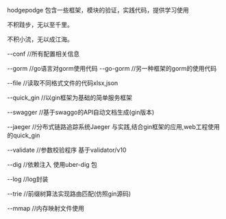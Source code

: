 hodgepodge 包含一些框架，模块的验证，实践代码，提供学习使用 

不积跬步，无以至千里。

不积小流，无以成江海。

--conf 			//所有配置相关信息 				

--gorm 			//go语言对gorm使用代码
    --go-gorm 	//另一种框架的gorm的使用代码 		

--file 			//读取不同格式文件的代码xlsx,json	

--quick_gin 		//以gin框架为基础的简单服务框架	

--swagger 		//基于swaggo的API自动文档生成(gin版本)	

--jaeger		//分布式链路追踪系统Jaeger 与实践,结合gin框架的应用,web工程使用的quick_gin

--validate		//参数校验程序 基于validator/v10 

--dig			//依赖注入 使用uber-dig 包 

--log 			//log封装 

--trie			//前缀树算法实现路由匹配(仿照gin源码)

--mmap           //内存映射文件使用


